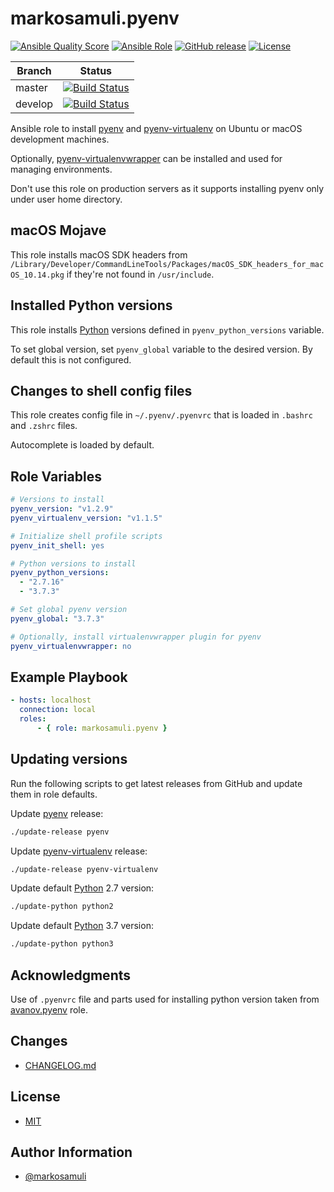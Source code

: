 # markosamuli.pyenv

[![Ansible Quality Score](https://img.shields.io/ansible/quality/38342.svg)](https://galaxy.ansible.com/markosamuli/pyenv)
[![Ansible Role](https://img.shields.io/ansible/role/38342.svg)](https://galaxy.ansible.com/markosamuli/pyenv)
[![GitHub release](https://img.shields.io/github/release/markosamuli/ansible-pyenv.svg)](https://github.com/markosamuli/ansible-pyenv/releases)
[![License](https://img.shields.io/github/license/markosamuli/ansible-pyenv.svg)](https://github.com/markosamuli/ansible-pyenv/blob/master/LICENSE)

| Branch  | Status |
|---------|--------|
| master  | [![Build Status](https://travis-ci.org/markosamuli/ansible-pyenv.svg?branch=master)](https://travis-ci.org/markosamuli/ansible-pyenv)
| develop | [![Build Status](https://travis-ci.org/markosamuli/ansible-pyenv.svg?branch=develop)](https://travis-ci.org/markosamuli/ansible-pyenv)

Ansible role to install [pyenv] and [pyenv-virtualenv] on Ubuntu or macOS
development machines.

Optionally, [pyenv-virtualenvwrapper] can be installed and used for managing
environments.

Don't use this role on production servers as it supports installing pyenv only
under user home directory.

[pyenv]: https://github.com/pyenv/pyenv
[pyenv-virtualenv]: https://github.com/pyenv/pyenv-virtualenv
[pyenv-virtualenvwrapper]: https://github.com/pyenv/pyenv-virtualenvwrapper

## macOS Mojave

This role installs macOS SDK headers from
`/Library/Developer/CommandLineTools/Packages/macOS_SDK_headers_for_macOS_10.14.pkg`
if they're not found in `/usr/include`.

## Installed Python versions

This role installs [Python] versions defined in `pyenv_python_versions` variable.

To set global version, set `pyenv_global` variable to the desired version. By
default this is not configured.

[Python]: https://www.python.org

## Changes to shell config files

This role creates config file in `~/.pyenv/.pyenvrc` that is loaded in
`.bashrc` and `.zshrc` files.

Autocomplete is loaded by default.

## Role Variables

```yaml
# Versions to install
pyenv_version: "v1.2.9"
pyenv_virtualenv_version: "v1.1.5"

# Initialize shell profile scripts
pyenv_init_shell: yes

# Python versions to install
pyenv_python_versions:
  - "2.7.16"
  - "3.7.3"

# Set global pyenv version
pyenv_global: "3.7.3"

# Optionally, install virtualenvwrapper plugin for pyenv
pyenv_virtualenvwrapper: no
```

## Example Playbook

```yaml
- hosts: localhost
  connection: local
  roles:
      - { role: markosamuli.pyenv }
```

## Updating versions

Run the following scripts to get latest releases from GitHub and update them in
role defaults.

Update [pyenv] release:

```bash
./update-release pyenv
```

Update [pyenv-virtualenv] release:

```bash
./update-release pyenv-virtualenv
```

Update default [Python] 2.7 version:

```bash
./update-python python2
```

Update default [Python] 3.7 version:

```bash
./update-python python3
```

## Acknowledgments

Use of `.pyenvrc` file and parts used for installing python version taken from
[avanov.pyenv](https://github.com/avanov/ansible-galaxy-pyenv) role.

## Changes

* [CHANGELOG.md](CHANGELOG.md)

## License

* [MIT](LICENSE)

## Author Information

* [@markosamuli](https://github.com/markosamuli)
